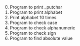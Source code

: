 0. Program to print _putchar
1. Program to print alphabet
2. Print alphabet 10 times
3. Program to check case
4. Program to check alphanumeric
5. Program to check sign
6. Program to find absolute value
